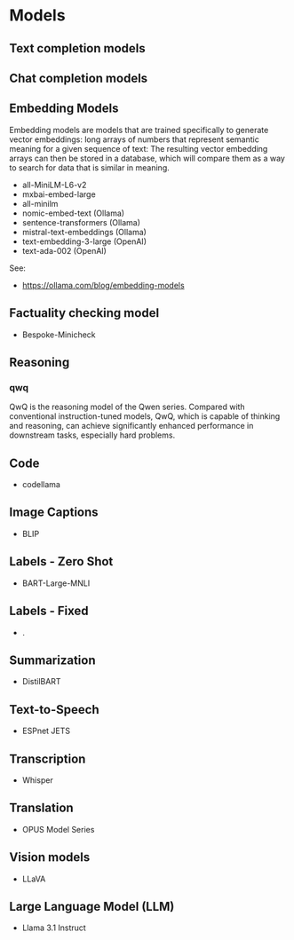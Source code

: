 # Models

## Text completion models

## Chat completion models

## Embedding Models
Embedding models are models that are trained specifically to generate vector embeddings: long arrays of numbers that represent semantic meaning for a given sequence of text:
The resulting vector embedding arrays can then be stored in a database, which will compare them as a way to search for data that is similar in meaning.

- all-MiniLM-L6-v2
- mxbai-embed-large
- all-minilm
- nomic-embed-text (Ollama)
- sentence-transformers (Ollama)
- mistral-text-embeddings (Ollama)
- text-embedding-3-large (OpenAI)
- text-ada-002 (OpenAI)

See:
- https://ollama.com/blog/embedding-models

## Factuality checking model
- Bespoke-Minicheck

## Reasoning

### qwq
QwQ is the reasoning model of the Qwen series. Compared with conventional instruction-tuned models, QwQ, which is capable of thinking and reasoning, can achieve significantly enhanced performance in downstream tasks, especially hard problems.

## Code
- codellama

## Image Captions
- BLIP

## Labels - Zero Shot 	
- BART-Large-MNLI

## Labels - Fixed 	
- .

## Summarization
- DistilBART

## Text-to-Speech 	
- ESPnet JETS

## Transcription 	
- Whisper

## Translation 	
- OPUS Model Series

## Vision models
- LLaVA

## Large Language Model (LLM)
- Llama 3.1 Instruct